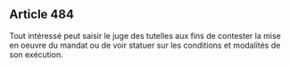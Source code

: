 Article 484
----
Tout intéressé peut saisir le juge des tutelles aux fins de contester la mise en
oeuvre du mandat ou de voir statuer sur les conditions et modalités de son
exécution.
